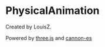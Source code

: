 # PhysicalAnimation
Created by LouisZ.

Powered by [three.js](https://github.com/mrdoob/three.js) and [cannon-es](https://github.com/pmndrs/cannon-es)
